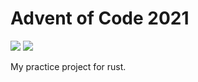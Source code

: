 # Advent of Code 2021
![](https://img.shields.io/badge/stars%20⭐-50-yellow)
![](https://img.shields.io/badge/days%20completed-25-red)

My practice project for rust.
